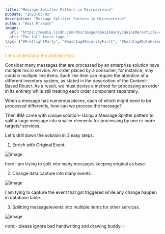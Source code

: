 ```yaml
---
title: "Message Splitter Pattern in Microservice"
pubDate: "2023-03-02"
description: "Message Splitter Pattern in Microservice"
author: "Amit Prakash"
image:
  url: "https://media.licdn.com/dms/image/D5612AQGrayCHWiosMA/article-cover_image-shrink_720_1280/0/1698432612831?e=1713398400&v=beta&t=CtGMhhrqzvKZf3r0VPykz0wmhby_FagOE5YIjieDEEQ"
  alt: "The full Astro logo."
tags: ["#PreflightParty", "#hashtag#SecurityFirst", "#hashtag#DataHarmony", "#hashtag#NoMoreWebWalls"]
---
```


<span style="color:orange">Let's understand the problem first. </span>

Consider many messages that are processed by an enterprise solution have multiple micro service. An order placed by a consumer, for instance, may contain multiple line items. Each line item can require the attention of a different inventory system, as stated in the description of the Content-Based Router. As a result, we must devise a method for processing an order in its entirety while still treating each order component separately.

When a message has numerous pieces, each of which might need to be processed differently, how can we process the message?

Then IBM came with unique solution- Using a Message Splitter pattern to split a large message into smaller elements for processing by one or more targets/ services.

Let's drill down the solution in 3 easy steps.

1. Enrich with Original Event.

![image](https://media.licdn.com/dms/image/D5612AQGn4SScIKkDvg/article-inline_image-shrink_1500_2232/0/1677776757860?e=1713398400&v=beta&t=wjZ4HMyWknLO2lthwtAcJKHbeSGwSKsPY73lwgywFkQ)

here i am trying to split into many messages keeping original as base.

2. Change data capture into many events.

![image](https://media.licdn.com/dms/image/D5612AQEC-3AUc4wPDg/article-inline_image-shrink_1000_1488/0/1677776903187?e=1713398400&v=beta&t=_LQUznFjk7v9Geh8jbSI2g2avhwUkl756eCw1yWTRes)

I am tying to capture the event that got triggered while any change happen in database table.

3. Splitting message/events into multiple items for other services.

![image](https://media.licdn.com/dms/image/D5612AQETUfyBJ8mkTQ/article-inline_image-shrink_1000_1488/0/1677777062669?e=1713398400&v=beta&t=hX4CSXvDKOd1Yq1CeAW9WSXo_kHn9_IV28fE3ClkynA)

*note*:- please ignore bad handwriting and drawing buddy.💡
